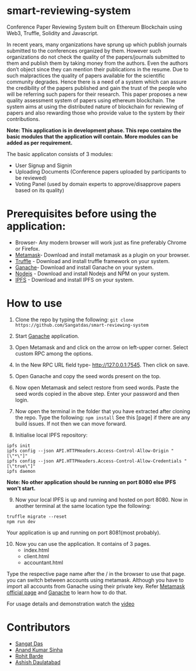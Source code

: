# smart-reviewing-system
Conference Paper Reviewing System built on Ethereum Blockchain using Web3, Truffle, Solidity and Javascript.

In recent years, many organizations have sprung up which publish journals 	submitted to the conferences organized by them. However such organizations do 	not check the quality of the papers/journals submitted to them and publish them by 	taking money from the authors. Even the authors don’t object since they can 	mention their publications in the resume. Due to such malpractices the quality of 	papers available for the scientific community degrades. Hence there is a need of a 	system which can assure the credibility of the papers published and gain the trust of 	the people who will be referring such papers for their research. This paper proposes 	a new quality assessment system of papers using ethereum blockchain. The system 	aims at using the distributed nature of blockchain for reviewing of papers and also 	rewarding those who provide value to the system by their contributions.

**Note: This application is in development phase. This repo contains the basic modules that the application will contain. More modules can be added as per requirement.**

The basic applicaton consists of 3 modules:
- User Signup and Signin
- Uploading Documents (Conference papers uploaded by participants to be reviewed)
- Voting Panel (used by domain experts to approve/disapprove papers based on its quality)

# Prerequisites before using the application:
  - Browser- Any modern browser will work just as fine preferably Chrome or Firefox.
  - [Metamask](https://metamask.io/)- Download and install metamask as a plugin on your browser.
  - [Truffle](https://truffleframework.com/) - Download and install truffle framework on your system.
  - [Ganache](https://truffleframework.com/ganache)- Download and install Ganache on your system.
  - [Nodejs](https://nodejs.org/) - Download and install Nodejs and NPM on your system.
  - [IPFS](https://ipfs.io/) - Download and install IPFS on your system.


# How to use

1. Clone the repo by typing the following:
```git clone https://github.com/Sangatdas/smart-reviewing-system```

2. Start [Ganache](https://truffleframework.com/ganache) application.

3. Open Metamask and and click on the arrow on left-upper corner. Select custom RPC among the options.

4. In the New RPC URL field type- http://127.0.0.1:7545. Then click on save.

5. Open Ganache and copy the seed words present on the top.

6. Now open Metamask and select restore from seed words. Paste the seed words copied in the above step. Enter your password and then login.

7. Now open the terminal in the folder that you have extracted after cloning the repo. Type the following:
```npm install```
See this [page] if there are any build issues. If not then we can move forward.

8. Initialise local IPFS repository:
```
ipfs init
ipfs config --json API.HTTPHeaders.Access-Control-Allow-Origin "[\"*\"]"
ipfs config --json API.HTTPHeaders.Access-Control-Allow-Credentials "[\"true\"]"
ipfs daemon
```
**Note: No other application should be running on port 8080 else IPFS won't start.**

9. Now your local IPFS is up and running and hosted on port 8080. Now in another terminal at the same location type the following:
```
truffle migrate --reset
npm run dev
```
Your application is up and running on port 8081(most probably).

10. Now you can use the application. It contains of 3 pages.
    - index.html
    - client.html
    - accountant.html
    
Type the respective page name after the / in the browser to use that page. you can switch between accounts using metamask. Although you have to import all accounts from Ganache using their private key. Refer [Metamask official page](https://metamask.io/) and [Ganache](https://truffleframework.com/ganache) to learn how to do that.

For usage details and demonstration watch the [video](https://youtu.be/0o5oC16X-BA)

# Contributors
  - [Sangat Das](https://github.com/Sangatdas)
  - [Anand Kumar Sinha](https://github.com/anandsinha07)
  - [Rohit Barde](https://github.com/)
  - [Ashish Daulatabad](https://github.com/)
